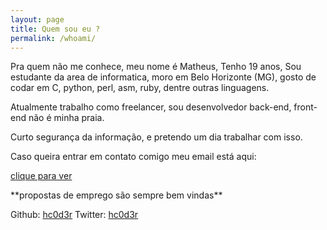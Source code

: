 ```yaml
---
layout: page
title: Quem sou eu ?
permalink: /whoami/
---
```



Pra quem não me conhece, meu nome é Matheus, Tenho 19 anos, Sou estudante da area de informatica, moro em Belo Horizonte (MG), gosto de codar em 
C, python, perl, asm, ruby, dentre outras linguagens.

Atualmente trabalho como freelancer, sou desenvolvedor back-end, front-end não
é minha praia.

Curto segurança da informação, e pretendo um dia trabalhar com isso.

Caso queira entrar em contato comigo meu email está aqui:
<div id='protect-email'><a href='' id="show_email">clique para ver</a></div>
<p></p>
**propostas de emprego são sempre bem vindas**

Github: [hc0d3r](https://github.com/hc0d3r)
Twitter: [hc0d3r](https://twitter.com/hc0d3r)

<script src='{{ "/js/email.js" | prepend: site.baseurl }}'></script>

